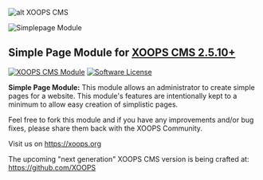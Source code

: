 ![alt XOOPS CMS](https://xoops.org/images/logoXoops4GithubRepository.png)

![Simplepage Module](./assets/images/simplepage_slogo.png)
## Simple Page Module for [XOOPS CMS 2.5.10+](https://xoops.org)
[![XOOPS CMS Module](https://img.shields.io/badge/XOOPS%20CMS-Module-blue.svg)](https://xoops.org)
[![Software License](https://img.shields.io/badge/license-GPL-brightgreen.svg?style=flat)](https://www.gnu.org/licenses/gpl-2.0.html)

**Simple Page Module:** This module allows an administrator to create simple pages for a website. This module's features are intentionally kept to a minimum to allow easy creation of simplistic pages.

Feel free to fork this module and if you have any improvements and/or bug fixes, please share them back with the XOOPS Community. 

Visit us on https://xoops.org

The upcoming "next generation" XOOPS CMS version is being crafted at: https://github.com/XOOPS

